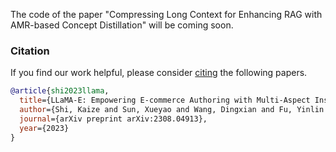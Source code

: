 The code of the paper "Compressing Long Context for Enhancing RAG with AMR-based Concept Distillation" will be coming soon.


### Citation
If you find our work helpful, please consider [citing][paper] the following papers.

```bibtex
@article{shi2023llama,
  title={LLaMA-E: Empowering E-commerce Authoring with Multi-Aspect Instruction Following},
  author={Shi, Kaize and Sun, Xueyao and Wang, Dingxian and Fu, Yinlin and Xu, Guandong and Li, Qing},
  journal={arXiv preprint arXiv:2308.04913},
  year={2023}
}
```

[paper]: <https://arxiv.org/abs/2405.03085#/>